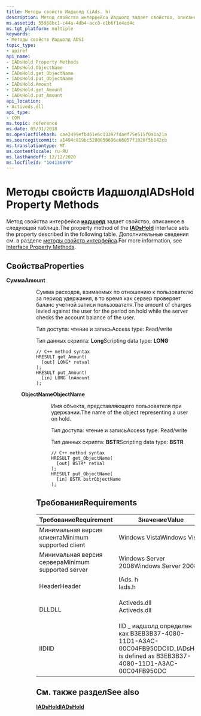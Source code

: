 ```yaml
---
title: Методы свойств Иадшолд (iAds. h)
description: Метод свойства интерфейса Иадшолд задает свойство, описанное в следующей таблице. Дополнительные сведения см. в разделе методы свойств интерфейса.
ms.assetid: 55968bc1-c44a-4db4-acc8-e1b6f1e4ad4c
ms.tgt_platform: multiple
keywords:
- Методы свойств Иадшолд ADSI
topic_type:
- apiref
api_name:
- IADsHold Property Methods
- IADsHold.ObjectName
- IADsHold.get_ObjectName
- IADsHold.put_ObjectName
- IADsHold.Amount
- IADsHold.get_Amount
- IADsHold.put_Amount
api_location:
- Activeds.dll
api_type:
- COM
ms.topic: reference
ms.date: 05/31/2018
ms.openlocfilehash: cae2499efb461e6c13397fdaef75e515f0a1a21a
ms.sourcegitcommit: a1494c819bc5200050696e66057f1020f5b142cb
ms.translationtype: MT
ms.contentlocale: ru-RU
ms.lasthandoff: 12/12/2020
ms.locfileid: "104136870"
---
```

# <a name="iadshold-property-methods"></a><span data-ttu-id="1579a-105">Методы свойств Иадшолд</span><span class="sxs-lookup"><span data-stu-id="1579a-105">IADsHold Property Methods</span></span>

<span data-ttu-id="1579a-106">Метод свойства интерфейса [**иадшолд**](/windows/desktop/api/Iads/nn-iads-iadshold) задает свойство, описанное в следующей таблице.</span><span class="sxs-lookup"><span data-stu-id="1579a-106">The property method of the [**IADsHold**](/windows/desktop/api/Iads/nn-iads-iadshold) interface sets the property described in the following table.</span></span> <span data-ttu-id="1579a-107">Дополнительные сведения см. в разделе [методы свойств интерфейса](interface-property-methods.md).</span><span class="sxs-lookup"><span data-stu-id="1579a-107">For more information, see [Interface Property Methods](interface-property-methods.md).</span></span>

## <a name="properties"></a><span data-ttu-id="1579a-108">Свойства</span><span class="sxs-lookup"><span data-stu-id="1579a-108">Properties</span></span>

<dl> <dt>

<span data-ttu-id="1579a-109">**Сумма**</span><span class="sxs-lookup"><span data-stu-id="1579a-109">**Amount**</span></span>
<span data-ttu-id="1579a-110"></dt> <dd> <dl></span><span class="sxs-lookup"><span data-stu-id="1579a-110"></dt> <dd> <dl></span></span>

<span data-ttu-id="1579a-111">Сумма расходов, взимаемых по отношению к пользователю за период удержания, в то время как сервер проверяет баланс учетной записи пользователя.</span><span class="sxs-lookup"><span data-stu-id="1579a-111">The amount of charges levied against the user for the period on hold while the server checks the account balance of the user.</span></span>

<dt>

<span data-ttu-id="1579a-112">Тип доступа: чтение и запись</span><span class="sxs-lookup"><span data-stu-id="1579a-112">Access type: Read/write</span></span>
</dt> <dt>

<span data-ttu-id="1579a-113">Тип данных скрипта: **Long**</span><span class="sxs-lookup"><span data-stu-id="1579a-113">Scripting data type: **LONG**</span></span>
</dt> <dt>



``` syntax
// C++ method syntax
HRESULT get_Amount(
  [out] LONG* retval
);
HRESULT put_Amount(
  [in] LONG lnAmount
);
```


</dt> </dl> </dd> <dt>

<span data-ttu-id="1579a-114">**ObjectName**</span><span class="sxs-lookup"><span data-stu-id="1579a-114">**ObjectName**</span></span>
<span data-ttu-id="1579a-115"></dt> <dd> <dl></span><span class="sxs-lookup"><span data-stu-id="1579a-115"></dt> <dd> <dl></span></span>

<span data-ttu-id="1579a-116">Имя объекта, представляющего пользователя при удержании.</span><span class="sxs-lookup"><span data-stu-id="1579a-116">The name of the object representing a user on hold.</span></span>

<dt>

<span data-ttu-id="1579a-117">Тип доступа: чтение и запись</span><span class="sxs-lookup"><span data-stu-id="1579a-117">Access type: Read/write</span></span>
</dt> <dt>

<span data-ttu-id="1579a-118">Тип данных скрипта: **BSTR**</span><span class="sxs-lookup"><span data-stu-id="1579a-118">Scripting data type: **BSTR**</span></span>
</dt> <dt>



``` syntax
// C++ method syntax
HRESULT get_ObjectName(
  [out] BSTR* retVal
);
HRESULT put_ObjectName(
  [in] BSTR bstrObjectName
);
```


</dt> </dl> </dd> </dl>

 

## <a name="requirements"></a><span data-ttu-id="1579a-119">Требования</span><span class="sxs-lookup"><span data-stu-id="1579a-119">Requirements</span></span>



| <span data-ttu-id="1579a-120">Требование</span><span class="sxs-lookup"><span data-stu-id="1579a-120">Requirement</span></span> | <span data-ttu-id="1579a-121">Значение</span><span class="sxs-lookup"><span data-stu-id="1579a-121">Value</span></span> |
|-------------------------------------|-----------------------------------------------------------------------------------------|
| <span data-ttu-id="1579a-122">Минимальная версия клиента</span><span class="sxs-lookup"><span data-stu-id="1579a-122">Minimum supported client</span></span><br/> | <span data-ttu-id="1579a-123">Windows Vista</span><span class="sxs-lookup"><span data-stu-id="1579a-123">Windows Vista</span></span><br/>                                                                |
| <span data-ttu-id="1579a-124">Минимальная версия сервера</span><span class="sxs-lookup"><span data-stu-id="1579a-124">Minimum supported server</span></span><br/> | <span data-ttu-id="1579a-125">Windows Server 2008</span><span class="sxs-lookup"><span data-stu-id="1579a-125">Windows Server 2008</span></span><br/>                                                          |
| <span data-ttu-id="1579a-126">Header</span><span class="sxs-lookup"><span data-stu-id="1579a-126">Header</span></span><br/>                   | <dl> <span data-ttu-id="1579a-127"><dt>IAds. h</dt></span><span class="sxs-lookup"><span data-stu-id="1579a-127"><dt>Iads.h</dt></span></span> </dl>       |
| <span data-ttu-id="1579a-128">DLL</span><span class="sxs-lookup"><span data-stu-id="1579a-128">DLL</span></span><br/>                      | <dl> <span data-ttu-id="1579a-129"><dt>Activeds.dll</dt></span><span class="sxs-lookup"><span data-stu-id="1579a-129"><dt>Activeds.dll</dt></span></span> </dl> |
| <span data-ttu-id="1579a-130">IID</span><span class="sxs-lookup"><span data-stu-id="1579a-130">IID</span></span><br/>                      | <span data-ttu-id="1579a-131">IID \_ иадшолд определен как B3EB3B37-4080-11D1-A3AC-00C04FB950DC</span><span class="sxs-lookup"><span data-stu-id="1579a-131">IID\_IADsHold is defined as B3EB3B37-4080-11D1-A3AC-00C04FB950DC</span></span><br/>             |



## <a name="see-also"></a><span data-ttu-id="1579a-132">См. также раздел</span><span class="sxs-lookup"><span data-stu-id="1579a-132">See also</span></span>

<dl> <dt>

[<span data-ttu-id="1579a-133">**IADsHold**</span><span class="sxs-lookup"><span data-stu-id="1579a-133">**IADsHold**</span></span>](/windows/desktop/api/Iads/nn-iads-iadshold)
</dt> </dl>

 

 





